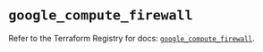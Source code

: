 # `google_compute_firewall`

Refer to the Terraform Registry for docs: [`google_compute_firewall`](https://registry.terraform.io/providers/hashicorp/google-beta/6.17.0/docs/resources/google_compute_firewall).
